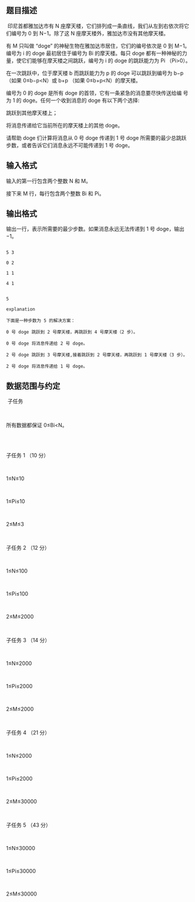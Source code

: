 ## 题目描述

<p> 印尼首都雅加达市有 N 座摩天楼，它们排列成一条直线，我们从左到右依次将它们编号为 0 到 N−1。除了这 N 座摩天楼外，雅加达市没有其他摩天楼。</p>
<div></div>
<div>
 有 M 只叫做 “doge” 的神秘生物在雅加达市居住，它们的编号依次是 0 到 M−1。编号为 i 的 doge 最初居住于编号为 Bi 的摩天楼。每只 doge 都有一种神秘的力量，使它们能够在摩天楼之间跳跃，编号为 i 的 doge 的跳跃能力为 Pi （Pi>0）。
</div>
<div></div>
<div>
 在一次跳跃中，位于摩天楼 b 而跳跃能力为 p 的 doge 可以跳跃到编号为 b−p （如果 0≤b−p<N）或 b+p （如果 0≤b+p<N）的摩天楼。
</div>
<div></div>
<div>
 编号为 0 的 doge 是所有 doge 的首领，它有一条紧急的消息要尽快传送给编 号为 1 的 doge。任何一个收到消息的 doge 有以下两个选择:
</div>
<div></div>
<div>
 跳跃到其他摩天楼上；
</div>
<div>
 将消息传递给它当前所在的摩天楼上的其他 doge。
</div>
<div>
 请帮助 doge 们计算将消息从 0 号 doge 传递到 1 号 doge 所需要的最少总跳跃步数，或者告诉它们消息永远不可能传递到 1 号 doge。
</div>
<div></div>

## 输入格式

<p>输入的第一行包含两个整数 N 和 M。</p>
<div>
 <div></div>
 <div>
  接下来 M 行，每行包含两个整数 Bi 和 Pi。
 </div>
 <div></div>
</div>

## 输出格式

<p>输出一行，表示所需要的最少步数。如果消息永远无法传递到 1 号 doge，输出 −1。</p>
<div></div>

```input1
5 3
0 2
1 1
4 1
```
```output1
5
explanation
下面是一种步数为 5 的解决方案：
0 号 doge 跳跃到 2 号摩天楼，再跳跃到 4 号摩天楼（2 步）。
0 号 doge 将消息传递给 2 号 doge。
2 号 doge 跳跃到 3 号摩天楼,接着跳跃到 2 号摩天楼，再跳跃到 1 号摩天楼（3 步）。
2 号 doge 将消息传递给 1 号 doge。
```
## 数据范围与约定

<p> 子任务</p>
<br>
<div>
 所有数据都保证 0≤Bi<N。
</div>
<br>
<div></div>
<br>
<div>
 子任务 1 （10 分）
</div>
<br>
<div>
 1≤N≤10
</div>
<br>
<div>
 1≤Pi≤10
</div>
<br>
<div>
 2≤M≤3
</div>
<br>
<div>
 子任务 2 （12 分）
</div>
<br>
<div>
 1≤N≤100
</div>
<br>
<div>
 1≤Pi≤100
</div>
<br>
<div>
 2≤M≤2000
</div>
<br>
<div>
 子任务 3 （14 分）
</div>
<br>
<div>
 1≤N≤2000
</div>
<br>
<div>
 1≤Pi≤2000
</div>
<br>
<div>
 2≤M≤2000
</div>
<br>
<div>
 子任务 4 （21 分）
</div>
<br>
<div>
 1≤N≤2000
</div>
<br>
<div>
 1≤Pi≤2000
</div>
<br>
<div>
 2≤M≤30000
</div>
<br>
<div>
 子任务 5 （43 分）
</div>
<br>
<div>
 1≤N≤30000
</div>
<br>
<div>
 1≤Pi≤30000
</div>
<br>
<div>
 2≤M≤30000
</div>


